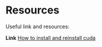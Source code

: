 # Resources

Useful link and resources:

**Link**
[How to install and reinstall cuda](http://www.cnblogs.com/mayi2010/p/5604586.html)
